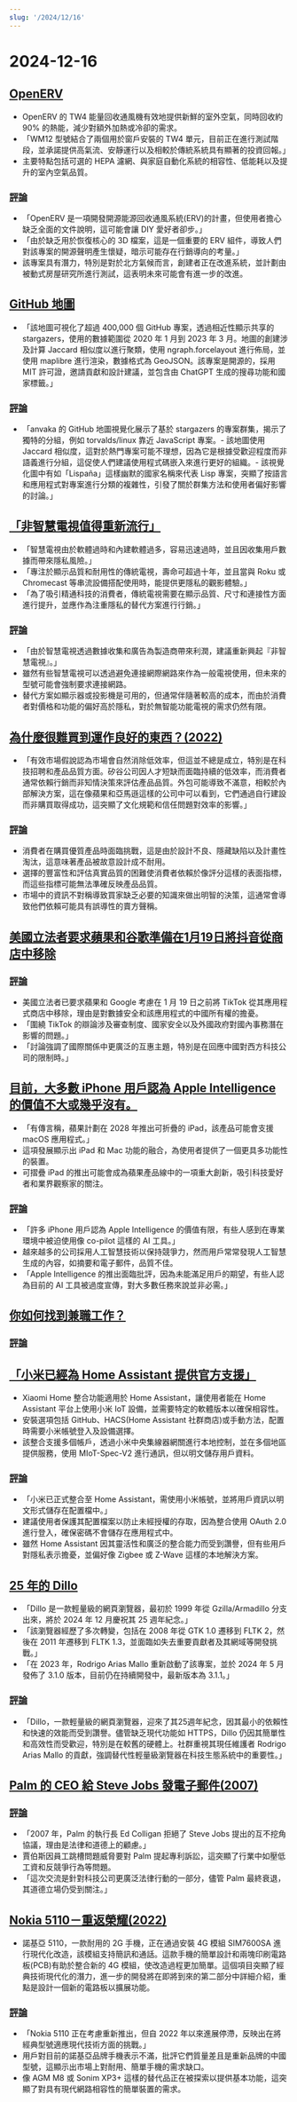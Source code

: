 ```yaml
---
slug: '/2024/12/16'
---
```


# 2024-12-16

## [OpenERV](https://www.openerv.ca)

- OpenERV 的 TW4 能量回收通風機有效地提供新鮮的室外空氣，同時回收約 90% 的熱能，減少對額外加熱或冷卻的需求。
- 「WM12 型號結合了兩個用於窗戶安裝的 TW4 單元，目前正在進行測試階段，並承諾提供高氣流、安靜運行以及相較於傳統系統具有顯著的投資回報。」
- 主要特點包括可選的 HEPA 濾網、與家庭自動化系統的相容性、低能耗以及提升的室內空氣品質。

### [評論](https://news.ycombinator.com/item?id=42427888)

- 「OpenERV 是一項開發開源能源回收通風系統(ERV)的計畫，但使用者擔心缺乏全面的文件說明，這可能會讓 DIY 愛好者卻步。」
- 「由於缺乏用於恢復核心的 3D 檔案，這是一個重要的 ERV 組件，導致人們對該專案的開源聲明產生懷疑，暗示可能存在行銷導向的考量。」
- 該專案具有潛力，特別是對於北方氣候而言，創建者正在改進系統，並計劃由被動式房屋研究所進行測試，這表明未來可能會有進一步的改進。

## [GitHub 地圖](https://github.com/anvaka/map-of-github)

- 「該地圖可視化了超過 400,000 個 GitHub 專案，透過相近性顯示共享的 stargazers，使用的數據範圍從 2020 年 1 月到 2023 年 3 月。地圖的創建涉及計算 Jaccard 相似度以進行聚類，使用 ngraph.forcelayout 進行佈局，並使用 maplibre 進行渲染，數據格式為 GeoJSON。該專案是開源的，採用 MIT 許可證，邀請貢獻和設計建議，並包含由 ChatGPT 生成的搜尋功能和國家標籤。」

### [評論](https://news.ycombinator.com/item?id=42426284)

- 「anvaka 的 GitHub 地圖視覺化展示了基於 stargazers 的專案群集，揭示了獨特的分組，例如 torvalds/linux 靠近 JavaScript 專案。- 該地圖使用 Jaccard 相似度，這對於熱門專案可能不理想，因為它是根據受歡迎程度而非語義進行分組，這促使人們建議使用程式碼嵌入來進行更好的組織。- 該視覺化圖中有如「Lispaña」這樣幽默的國家名稱來代表 Lisp 專案，突顯了按語言和應用程式對專案進行分類的複雜性，引發了關於群集方法和使用者偏好影響的討論。」

## [「非智慧電視值得重新流行」](https://www.makeuseof.com/reasons-why-dumb-tvs-deserve-a-comeback/)

- 「智慧電視由於軟體過時和內建軟體過多，容易迅速過時，並且因收集用戶數據而帶來隱私風險。」
- 「專注於顯示品質和耐用性的傳統電視，壽命可超過十年，並且當與 Roku 或 Chromecast 等串流設備搭配使用時，能提供更隱私的觀影體驗。」
- 「為了吸引精通科技的消費者，傳統電視需要在顯示品質、尺寸和連接性方面進行提升，並應作為注重隱私的替代方案進行行銷。」

### [評論](https://news.ycombinator.com/item?id=42425398)

- 「由於智慧電視透過數據收集和廣告為製造商帶來利潤，建議重新興起『非智慧電視』。」
- 雖然有些智慧電視可以透過避免連接網際網路來作為一般電視使用，但未來的型號可能會強制要求連接網路。
- 替代方案如顯示器或投影機是可用的，但通常伴隨著較高的成本，而由於消費者對價格和功能的偏好高於隱私，對於無智能功能電視的需求仍然有限。

## [為什麼很難買到運作良好的東西？(2022)](https://danluu.com/nothing-works/)

- 「有效市場假說認為市場會自然消除低效率，但這並不總是成立，特別是在科技招聘和產品品質方面。矽谷公司因人才短缺而面臨持續的低效率，而消費者通常依賴行銷而非知情決策來評估產品品質。外包可能導致不滿意，相較於內部解決方案，這在像蘋果和亞馬遜這樣的公司中可以看到，它們通過自行建設而非購買取得成功，這突顯了文化規範和信任問題對效率的影響。」

### [評論](https://news.ycombinator.com/item?id=42430450)

- 消費者在購買優質產品時面臨挑戰，這是由於設計不良、隱藏缺陷以及計畫性淘汰，這意味著產品被故意設計成不耐用。
- 選擇的豐富性和評估真實品質的困難使消費者依賴於像評分這樣的表面指標，而這些指標可能無法準確反映產品品質。
- 市場中的資訊不對稱導致買家缺乏必要的知識來做出明智的決策，這通常會導致他們依賴可能具有誤導性的賣方聲稱。

## [美國立法者要求蘋果和谷歌準備在1月19日將抖音從商店中移除](https://www.reuters.com/legal/us-lawmakers-tell-apple-google-be-ready-remove-tiktok-app-stores-jan-19-2024-12-13/)

### [評論](https://news.ycombinator.com/item?id=42427132)

- 美國立法者已要求蘋果和 Google 考慮在 1 月 19 日之前將 TikTok 從其應用程式商店中移除，理由是對數據安全和該應用程式的中國所有權的擔憂。
- 「圍繞 TikTok 的辯論涉及審查制度、國家安全以及外國政府對國內事務潛在影響的問題。」
- 「討論強調了國際關係中更廣泛的互惠主題，特別是在回應中國對西方科技公司的限制時。」

## [目前，大多數 iPhone 用戶認為 Apple Intelligence 的價值不大或幾乎沒有。](https://9to5mac.com/2024/12/16/most-iphone-owners-see-little-to-no-value-in-apple-intelligence-so-far/)

- 「有傳言稱，蘋果計劃在 2028 年推出可折疊的 iPad，該產品可能會支援 macOS 應用程式。」
- 這項發展顯示出 iPad 和 Mac 功能的融合，為使用者提供了一個更具多功能性的裝置。
- 可摺疊 iPad 的推出可能會成為蘋果產品線中的一項重大創新，吸引科技愛好者和業界觀察家的關注。

### [評論](https://news.ycombinator.com/item?id=42431090)

- 「許多 iPhone 用戶認為 Apple Intelligence 的價值有限，有些人感到在專業環境中被迫使用像 co-pilot 這樣的 AI 工具。」
- 越來越多的公司採用人工智慧技術以保持競爭力，然而用戶常常發現人工智慧生成的內容，如摘要和電子郵件，品質不佳。
- 「Apple Intelligence 的推出面臨批評，因為未能滿足用戶的期望，有些人認為目前的 AI 工具被過度宣傳，對大多數任務來說並非必需。」

## [你如何找到兼職工作？](https://news.ycombinator.com/item?id=42425339)

### [評論](https://news.ycombinator.com/item?id=42425339)

## [「小米已經為 Home Assistant 提供官方支援」](https://github.com/XiaoMi/ha_xiaomi_home)

- Xiaomi Home 整合功能適用於 Home Assistant，讓使用者能在 Home Assistant 平台上使用小米 IoT 設備，並需要特定的軟體版本以確保相容性。
- 安裝選項包括 GitHub、HACS(Home Assistant 社群商店)或手動方法，配置時需要小米帳號登入及設備選擇。
- 該整合支援多個帳戶，透過小米中央集線器網關進行本地控制，並在多個地區提供服務，使用 MIoT-Spec-V2 進行通訊，但以明文儲存用戶資料。

### [評論](https://news.ycombinator.com/item?id=42432151)

- 「小米已正式整合至 Home Assistant，需使用小米帳號，並將用戶資訊以明文形式儲存在配置檔中。」
- 建議使用者保護其配置檔案以防止未經授權的存取，因為整合使用 OAuth 2.0 進行登入，確保密碼不會儲存在應用程式中。
- 雖然 Home Assistant 因其靈活性和廣泛的整合能力而受到讚譽，但有些用戶對隱私表示擔憂，並偏好像 Zigbee 或 Z-Wave 這樣的本地解決方案。

## [25 年的 Dillo](https://dillo-browser.github.io/25-years/)

- 「Dillo 是一款輕量級的網頁瀏覽器，最初於 1999 年從 Gzilla/Armadillo 分支出來，將於 2024 年 12 月慶祝其 25 週年紀念。」
- 「該瀏覽器經歷了多次轉變，包括在 2008 年從 GTK 1.0 遷移到 FLTK 2，然後在 2011 年遷移到 FLTK 1.3，並面臨如失去重要貢獻者及其網域等開發挑戰。」
- 「在 2023 年，Rodrigo Arias Mallo 重新啟動了該專案，並於 2024 年 5 月發佈了 3.1.0 版本，目前仍在持續開發中，最新版本為 3.1.1。」

### [評論](https://news.ycombinator.com/item?id=42426589)

- 「Dillo，一款輕量級的網頁瀏覽器，迎來了其25週年紀念，因其最小的依賴性和快速的效能而受到讚譽。儘管缺乏現代功能如 HTTPS，Dillo 仍因其簡單性和高效性而受歡迎，特別是在較舊的硬體上。社群重視其現任維護者 Rodrigo Arias Mallo 的貢獻，強調替代性輕量級瀏覽器在科技生態系統中的重要性。」

## [Palm 的 CEO 給 Steve Jobs 發電子郵件(2007)](https://twitter.com/TechEmails/status/1868368310024462791)

### [評論](https://news.ycombinator.com/item?id=42425348)

- 「2007 年，Palm 的執行長 Ed Colligan 拒絕了 Steve Jobs 提出的互不挖角協議，理由是法律和道德上的顧慮。」
- 賈伯斯因員工跳槽問題威脅要對 Palm 提起專利訴訟，這突顯了行業中如壓低工資和反競爭行為等問題。
- 「這次交流是針對科技公司更廣泛法律行動的一部分，儘管 Palm 最終衰退，其道德立場仍受到關注。」

## [Nokia 5110－重返榮耀(2022)](https://opsbros.com/nokia-5110-back-from-the-dead/)

- 諾基亞 5110，一款耐用的 2G 手機，正在通過安裝 4G 模組 SIM7600SA 進行現代化改造，該模組支持簡訊和通話。這款手機的簡單設計和兩塊印刷電路板(PCB)有助於整合新的 4G 模組，使改造過程更加簡單。這個項目突顯了經典技術現代化的潛力，進一步的開發將在即將到來的第二部分中詳細介紹，重點是設計一個新的電路板以擴展功能。

### [評論](https://news.ycombinator.com/item?id=42429197)

- 「Nokia 5110 正在考慮重新推出，但自 2022 年以來進展停滯，反映出在將經典型號適應現代技術方面的挑戰。」
- 用戶對目前的諾基亞品牌手機表示不滿，批評它們質量差且是重新品牌的中國型號，這顯示出市場上對耐用、簡單手機的需求缺口。
- 像 AGM M8 或 Sonim XP3+ 這樣的替代品正在被探索以提供基本功能，這突顯了對具有現代網路相容性的簡單裝置的需求。

<head>
  <meta property="og:title" content="OpenERV" />
  <meta property="og:type" content="website" />
  <meta property="og:image" content="https://og.cho.sh/api/og/?title=OpenERV&subheading=2024%E5%B9%B412%E6%9C%8816%E6%97%A5%20%E6%98%9F%E6%9C%9F%E4%B8%80%3A%20Hacker%20News%20%E6%91%98%E8%A6%81" />
</head>
